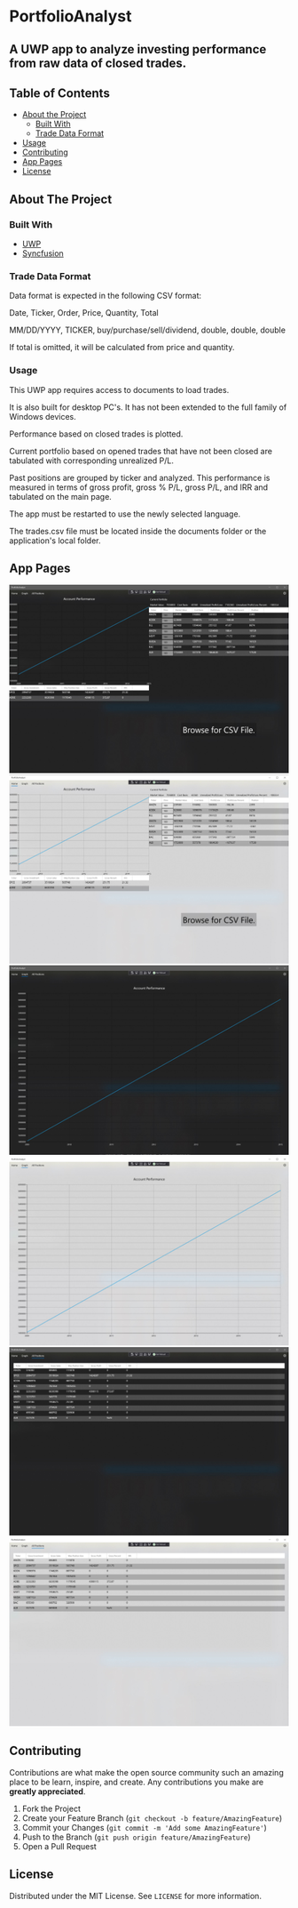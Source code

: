# PortfolioAnalyst
## A UWP app to analyze investing performance from raw data of closed trades.

## Table of Contents

* [About the Project](#about-the-project)
  * [Built With](#built-with)
  * [Trade Data Format](#trade-data-format)
* [Usage](#usage)
* [Contributing](#contributing)
* [App Pages](#app-pages)
* [License](#license)

## About The Project

### Built With
* [UWP](https://docs.microsoft.com/en-us/windows/uwp/)
* [Syncfusion](https://help.syncfusion.com/uwp/overview)

### Trade Data Format
Data format is expected in the following CSV format:

Date, Ticker, Order, Price, Quantity, Total

MM/DD/YYYY, TICKER, buy/purchase/sell/dividend, double, double, double

If total is omitted, it will be calculated from price and quantity.

### Usage
This UWP app requires access to documents to load trades. 

It is also built for desktop PC's. It has not been extended to the full family of Windows devices.

Performance based on closed trades is plotted.

Current portfolio based on opened trades that have not been closed are tabulated with corresponding unrealized P/L.

Past positions are grouped by ticker and analyzed. This performance is measured in terms of gross profit, gross % P/L, gross P/L, and IRR and tabulated on the main page.

The app must be restarted to use the newly selected language.

The trades.csv file must be located inside the documents folder or the application's local folder.

## App Pages
![Summary Page Dark][sumPageDark]
![Summary Page Light][sumPageLight]
![Account Performance Dark][acctPerfDark]
![Account Performance Light][acctPerfLight]
![All Positions Dark][allPosDark]
![All Positions Dark][allPosLight]

[acctPerfDark]: Images/AcctPerfDark.JPG
[acctPerfLight]: Images/AcctPerfLight.JPG
[allPosDark]: Images/AllPosDark.JPG
[allPosLight]: Images/AllPosLight.JPG
[sumPageDark]: Images/SummaryPageDark.JPG
[sumPageLight]: Images/SummaryPageLight.JPG

## Contributing

Contributions are what make the open source community such an amazing place to be learn, inspire, and create. Any contributions you make are **greatly appreciated**.

1. Fork the Project
2. Create your Feature Branch (`git checkout -b feature/AmazingFeature`)
3. Commit your Changes (`git commit -m 'Add some AmazingFeature'`)
4. Push to the Branch (`git push origin feature/AmazingFeature`)
5. Open a Pull Request

<!-- LICENSE -->
## License

Distributed under the MIT License. See `LICENSE` for more information.
